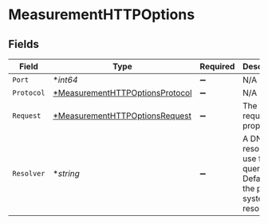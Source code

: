 # MeasurementHTTPOptions


## Fields

| Field                                                                                    | Type                                                                                     | Required                                                                                 | Description                                                                              |
| ---------------------------------------------------------------------------------------- | ---------------------------------------------------------------------------------------- | ---------------------------------------------------------------------------------------- | ---------------------------------------------------------------------------------------- |
| `Port`                                                                                   | **int64*                                                                                 | :heavy_minus_sign:                                                                       | N/A                                                                                      |
| `Protocol`                                                                               | [*MeasurementHTTPOptionsProtocol](../../models/shared/measurementhttpoptionsprotocol.md) | :heavy_minus_sign:                                                                       | N/A                                                                                      |
| `Request`                                                                                | [*MeasurementHTTPOptionsRequest](../../models/shared/measurementhttpoptionsrequest.md)   | :heavy_minus_sign:                                                                       | The HTTP request properties.                                                             |
| `Resolver`                                                                               | **string*                                                                                | :heavy_minus_sign:                                                                       | A DNS resolver to use for the query. Defaults to the probe's system resolver.            |